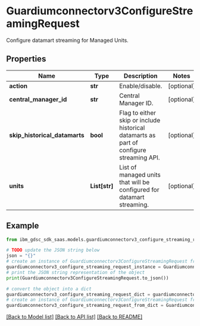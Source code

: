 # Guardiumconnectorv3ConfigureStreamingRequest

Configure datamart streaming for Managed Units.

## Properties

Name | Type | Description | Notes
------------ | ------------- | ------------- | -------------
**action** | **str** | Enable/disable. | [optional] 
**central_manager_id** | **str** | Central Manager ID. | [optional] 
**skip_historical_datamarts** | **bool** | Flag to either skip or include historical datamarts as part of configure streaming API. | [optional] 
**units** | **List[str]** | List of managed units that will be configured for datamart streaming. | [optional] 

## Example

```python
from ibm_gdsc_sdk_saas.models.guardiumconnectorv3_configure_streaming_request import Guardiumconnectorv3ConfigureStreamingRequest

# TODO update the JSON string below
json = "{}"
# create an instance of Guardiumconnectorv3ConfigureStreamingRequest from a JSON string
guardiumconnectorv3_configure_streaming_request_instance = Guardiumconnectorv3ConfigureStreamingRequest.from_json(json)
# print the JSON string representation of the object
print(Guardiumconnectorv3ConfigureStreamingRequest.to_json())

# convert the object into a dict
guardiumconnectorv3_configure_streaming_request_dict = guardiumconnectorv3_configure_streaming_request_instance.to_dict()
# create an instance of Guardiumconnectorv3ConfigureStreamingRequest from a dict
guardiumconnectorv3_configure_streaming_request_from_dict = Guardiumconnectorv3ConfigureStreamingRequest.from_dict(guardiumconnectorv3_configure_streaming_request_dict)
```
[[Back to Model list]](../README.md#documentation-for-models) [[Back to API list]](../README.md#documentation-for-api-endpoints) [[Back to README]](../README.md)


